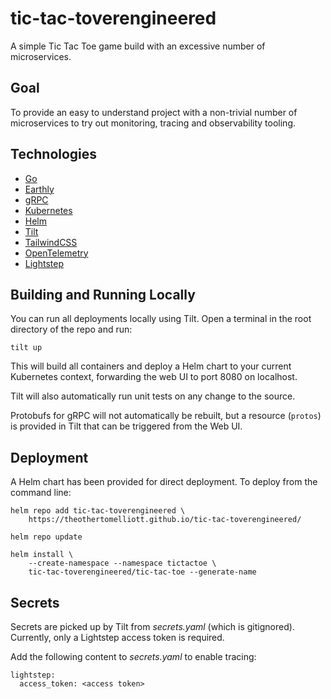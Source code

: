 # tic-tac-toverengineered

A simple Tic Tac Toe game build with an excessive number of microservices.

## Goal

To provide an easy to understand project with a non-trivial number of microservices to try out
monitoring, tracing and observability tooling.

## Technologies

- [Go](https://golang.org/)
- [Earthly](https://www.earthly.dev/)
- [gRPC](https://grpc.io/)
- [Kubernetes](https://kubernetes.io/)
- [Helm](https://helm.sh/)
- [Tilt](https://tilt.dev/)
- [TailwindCSS](https://tailwindcss.com/)
- [OpenTelemetry](https://opentelemetry.io/)
- [Lightstep](https://lightstep.com/)

## Building and Running Locally

You can run all deployments locally using Tilt. Open a terminal in the root directory of the repo and run:

```
tilt up
```

This will build all containers and deploy a Helm chart to your current Kubernetes context, forwarding the web UI to port 8080 on localhost.

Tilt will also automatically run unit tests on any change to the source.

Protobufs for gRPC will not automatically be rebuilt, but a resource (`protos`) is provided in Tilt that can be triggered from the Web UI.

## Deployment

A Helm chart has been provided for direct deployment. To deploy from the command line:

```
helm repo add tic-tac-toverengineered \
    https://theothertomelliott.github.io/tic-tac-toverengineered/

helm repo update

helm install \
    --create-namespace --namespace tictactoe \
    tic-tac-toverengineered/tic-tac-toe --generate-name
```

## Secrets

Secrets are picked up by Tilt from _secrets.yaml_ (which is gitignored). Currently, only a
Lightstep access token is required.

Add the following content to _secrets.yaml_ to enable tracing:

```
lightstep:
  access_token: <access token>
```
